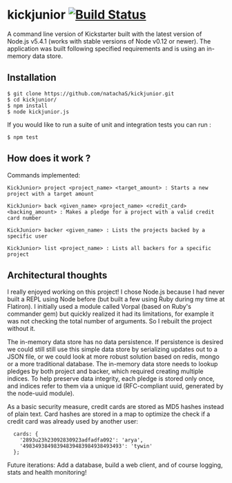 # kickjunior [![Build Status](https://travis-ci.org/natachaS/kickjunior.svg?branch=master)](https://travis-ci.org/natachaS/kickjunior)
A command line version of Kickstarter built with the latest version of Node.js v5.4.1 (works with stable versions of Node v0.12 or newer).
The application was built following specified requirements and is using an in-memory data store.


Installation
------------
    $ git clone https://github.com/natachaS/kickjunior.git
    $ cd kickjunior/
    $ npm install
    $ node kickjunior.js

If you would like to run a suite of unit and integration tests you can run :

    $ npm test


How does it work ?
------------------

Commands implemented:

    KickJunior> project <project_name> <target_amount> : Starts a new project with a target amount

    KickJunior> back <given_name> <project_name> <credit_card> <backing_amount> : Makes a pledge for a project with a valid credit card number

    KickJunior> backer <given_name> : Lists the projects backed by a specific user

    KickJunior> list <project_name> : Lists all backers for a specific project



Architectural thoughts
------------------

I really enjoyed working on this project!
I chose Node.js because I had never built a REPL using Node before (but built a few using Ruby during my time at Flatiron).
I initially used a module called Vorpal (based on Ruby's commander gem) but quickly realized it had its limitations, for example it was not checking the total number of arguments. So I rebuilt the project without it.

The in-memory data store has no data persistence. If persistence is desired we could still still use this simple data store by serializing updates out to a JSON file, or we could look at more robust solution based on redis, mongo or a more traditional database.
The in-memory data store needs to lookup pledges by both project and backer, which required creating multiple indices. To help preserve data integrity, each pledge is stored only once, and indices refer to them via a unique id (RFC-compliant uuid, generated by the node-uuid module).

As a basic security measure, credit cards are stored as MD5 hashes instead of plain text. Card hashes are stored in a map to optimize the check if a credit card was already used by another user:
```
  cards: {
    '2893u23h23092830923adfadfa092': 'arya',
    '49834938498394839483984938493493': 'tywin'
  };
```

Future iterations: Add a database, build a web client, and of course logging, stats and health monitoring!
